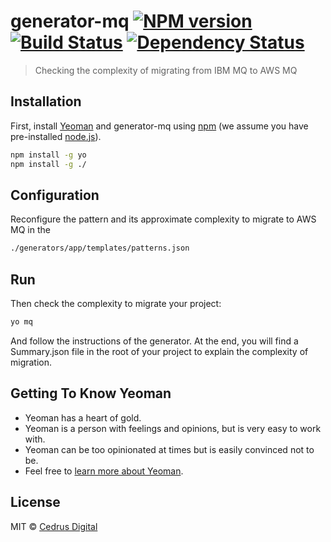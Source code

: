 # generator-mq [![NPM version][npm-image]][npm-url] [![Build Status][travis-image]][travis-url] [![Dependency Status][daviddm-image]][daviddm-url]
> Checking the complexity of migrating from IBM MQ to AWS MQ

## Installation

First, install [Yeoman](http://yeoman.io) and generator-mq using [npm](https://www.npmjs.com/) (we assume you have pre-installed [node.js](https://nodejs.org/)).

```bash
npm install -g yo
npm install -g ./
```

## Configuration
Reconfigure the pattern and its approximate complexity to migrate to AWS MQ in the 
```bash
./generators/app/templates/patterns.json
```

## Run
Then check the complexity to migrate your project:

```bash
yo mq
```
And follow the instructions of the generator.
At the end, you will find a Summary.json file in the root of your project to explain the complexity of migration.

## Getting To Know Yeoman

 * Yeoman has a heart of gold.
 * Yeoman is a person with feelings and opinions, but is very easy to work with.
 * Yeoman can be too opinionated at times but is easily convinced not to be.
 * Feel free to [learn more about Yeoman](http://yeoman.io/).

## License

MIT © [Cedrus Digital](www.example.com)


[npm-image]: https://badge.fury.io/js/generator-mq.svg
[npm-url]: https://npmjs.org/package/generator-mq
[travis-image]: https://travis-ci.org/SaeidEid/generator-mq.svg?branch=master
[travis-url]: https://travis-ci.org/SaeidEid/generator-mq
[daviddm-image]: https://david-dm.org/SaeidEid/generator-mq.svg?theme=shields.io
[daviddm-url]: https://david-dm.org/SaeidEid/generator-mq
